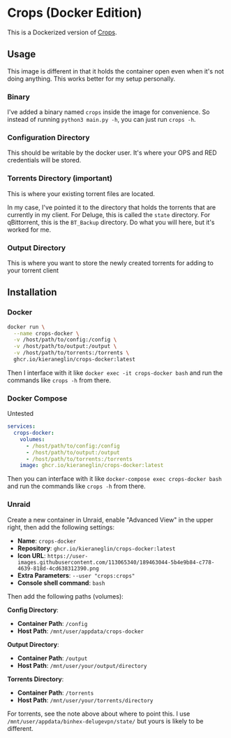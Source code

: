 # Crops (Docker Edition)

This is a Dockerized version of [Crops](https://github.com/soranosita/crops).

## Usage

This image is different in that it holds the container open even when it's not doing anything. This works better for my setup personally.

### Binary

I've added a binary named `crops` inside the image for convenience. So instead of running `python3 main.py -h`, you can just run `crops -h`.

### Configuration Directory

This should be writable by the docker user. It's where your OPS and RED credentials will be stored.

### Torrents Directory (important)

This is where your existing torrent files are located.

In my case, I've pointed it to the directory that holds the torrents that are currently in my client. For Deluge, this is called the `state` directory. For qBittorrent, this is the `BT_Backup` directory. Do what you will here, but it's worked for me.

### Output Directory

This is where you want to store the newly created torrents for adding to your torrent client

## Installation

### Docker

```bash
docker run \
  --name crops-docker \
  -v /host/path/to/config:/config \
  -v /host/path/to/output:/output \
  -v /host/path/to/torrents:/torrents \
  ghcr.io/kieraneglin/crops-docker:latest
```

Then I interface with it like `docker exec -it crops-docker bash` and run the commands like `crops -h` from there.

### Docker Compose

Untested

```yaml
services:
  crops-docker:
    volumes:
      - /host/path/to/config:/config
      - /host/path/to/output:/output
      - /host/path/to/torrents:/torrents
    image: ghcr.io/kieraneglin/crops-docker:latest
```

Then you can interface with it like `docker-compose exec crops-docker bash` and run the commands like `crops -h` from there.

### Unraid

Create a new container in Unraid, enable "Advanced View" in the upper right, then add the following settings:

- **Name**: `crops-docker`
- **Repository**: `ghcr.io/kieraneglin/crops-docker:latest`
- **Icon URL**: `https://user-images.githubusercontent.com/113065340/189463044-5b4e9b84-c778-4639-818d-4cd638312390.png`
- **Extra Parameters**: `--user "crops:crops"`
- **Console shell command**: `bash`

Then add the following paths (volumes):

**Config Directory**:

- **Container Path**: `/config`
- **Host Path**: `/mnt/user/appdata/crops-docker`

**Output Directory**:

- **Container Path**: `/output`
- **Host Path**: `/mnt/user/your/output/directory`

**Torrents Directory**:

- **Container Path**: `/torrents`
- **Host Path**: `/mnt/user/your/torrents/directory`

For torrents, see the note above about where to point this. I use `/mnt/user/appdata/binhex-delugevpn/state/` but yours is likely to be different.
